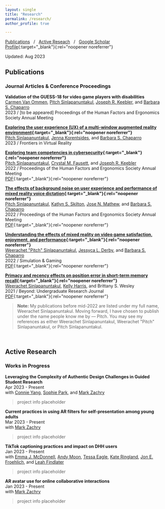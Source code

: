 ```yaml
---
layout: single
title: "Research"
permalink: /research/
author_profile: true

---
```



[Publications](#pubs) &nbsp; / 
&nbsp; [Active Reseach](#active) &nbsp; / 
&nbsp; [Google Scholar Profile](https://scholar.google.com/citations?user=_RGPf2gAAAAJ&hl=en&oi=ao){:target="_blank"}{:rel="noopener noreferrer"}

Updated: Aug 2023

<h2 id="pubs">
Publications
</h2>

### Journal Articles & Conference Proceedings

**Validation of the GUESS-18 for video game players with disabilities** <br>
[Carmen Van Ommen][carmen],
[Pitch Sinlapanuntakul][pitch],
[Joseph R. Keebler][keebler], and
[Barbara S. Chaparro][barb] <br>
2023 / [to be appeared] Proceedings of the Human Factors and Ergonomics Society Annual Meeting <br>

**[Exploring the user experience (UX) of a multi-window augmented reality environment](https://doi.org/10.3389/frvir.2023.1194019){:target="_blank"}{:rel="noopener noreferrer"}** <br>
[Pitch Sinlapanuntakul][pitch],
[Jenna Korentsides][jenna], and
[Barbara S. Chaparro][barb] <br>
2023 / Frontiers in Virtual Reality <br>

**[Exploring team competencies in cybersecurity](https://doi.org/10.1177/1071181322661496){:target="_blank"}{:rel="noopener noreferrer"}** <br>
[Pitch Sinlapanuntakul][pitch],
[Crystal M. Fausett][crystal], and
[Joseph R. Keebler][keebler] <br>
2022 / Proceedings of the Human Factors and Ergonomics Society Annual Meeting <br>
[PDF](https://journals.sagepub.com/doi/epdf/10.1177/1071181322661496){:target="_blank"}{:rel="noopener noreferrer"}

**[The effects of background noise on user experience and performance of mixed reality voice dictation](https://doi.org/10.1177/1071181322661376){:target="_blank"}{:rel="noopener noreferrer"}** <br>
[Pitch Sinlapanuntakul][pitch],
[Katlyn S. Skilton][katlyn],
[Jose N. Mathew][jose], and
[Barbara S. Chaparro][barb] <br>
2022 / Proceedings of the Human Factors and Ergonomics Society Annual Meeting <br>
[PDF](https://journals.sagepub.com/doi/epdf/10.1177/1071181322661376){:target="_blank"}{:rel="noopener noreferrer"}

**[Understanding the effects of mixed reality on video game satisfaction, enjoyment, and performance](https://doi.org/10.1177/10468781221094473){:target="_blank"}{:rel="noopener noreferrer"}** <br>
[Weerachet "Pitch" Sinlapanuntakul][pitch],
[Jessyca L. Derby][jess], and
[Barbara S. Chaparro][barb] <br>
2022 / Simulation & Gaming <br>
[PDF](link){:target="_blank"}{:rel="noopener noreferrer"}

**[Primacy and recency effects on position error in short-term memory recall](https://commons.erau.edu/beyond/vol5/iss1/2){:target="_blank"}{:rel="noopener noreferrer"}** <br>
[Weerachet Sinlapanuntakul][pitch],
[Kelly Harris][kelly], and
Brittany S. Wesley <br>
2021 / Beyond: Undergraduate Research Journal <br>
[PDF](https://commons.erau.edu/cgi/viewcontent.cgi?article=1077&context=beyond){:target="_blank"}{:rel="noopener noreferrer"} <br>

> **Note:** My publications before mid-2022 are listed under my full name, Weerachet Sinlapanuntakul. Moving forward, I have chosen to publish under the name people know me by — Pitch. You may see my references as either Weerachet Sinlapanuntakul, Weerachet "Pitch" Sinlapanuntakul, or Pitch Sinlapanuntakul.

<br>





<h2 id="active">
Active Research
</h2>

### Works in Progress

**Leveraging the Complexity of Authentic Design Challenges in Guided Student Research** <br>
Apr 2023 - Present <br>
with
[Connie Yang][connie],
[Sophie Park][sophie], and
[Mark Zachry][mark]

> project info placeholder

**Current practices in using AR filters for self-presentation among young adults** <br>
Mar 2023 - Present <br>
with
[Mark Zachry][mark]

> project info placeholder

**TikTok captioning practices and impact on DHH users** <br>
Jan 2023 - Present <br>
with
[Emma J. McDonnell][emma],
[Andy Moon][andy],
[Tessa Eagle][tessa],
[Kate Ringland][kate],
[Jon E. Froehlich][jon], and
[Leah Findlater][leah]

> project info placeholder

**AR avatar use for online collaborative interactions** <br>
Jan 2023 - Present <br>
with
[Mark Zachry][mark]

> project info placeholder





[andy]: https://www.linkedin.com/in/soohyunmoon/
[connie]: https://www.linkedin.com/in/connie-hyyang/
[emma]: https://ej-mcdonnell.github.io/
[jon]: https://jonfroehlich.github.io/
[kate]: https://kateringland.com/
[leah]: https://www.hcde.washington.edu/findlater
[mark]: https://www.hcde.washington.edu/zachry
[pitch]: https://wspitch.github.io/
[sophie]: https://www.linkedin.com/in/sophieparkdesign/
[tessa]: https://tessaeagle.github.io/


[barb]: https://faculty.erau.edu/Barbara.Chaparro
[carmen]: https://www.linkedin.com/in/carmen-van-ommen/
[crystal]: https://www.linkedin.com/in/crystal-fausett/
[jenna]: https://www.linkedin.com/in/jenna-korentsides/
[jess]: https://www.linkedin.com/in/jessycaderby/
[jose]: https://www.linkedin.com/in/jose-mathew787/
[katlyn]: https://www.linkedin.com/in/katlyn-skilton/
[keebler]: https://faculty.erau.edu/Joseph.Keebler
[kelly]: https://www.linkedin.com/in/kellyjuneharris/
